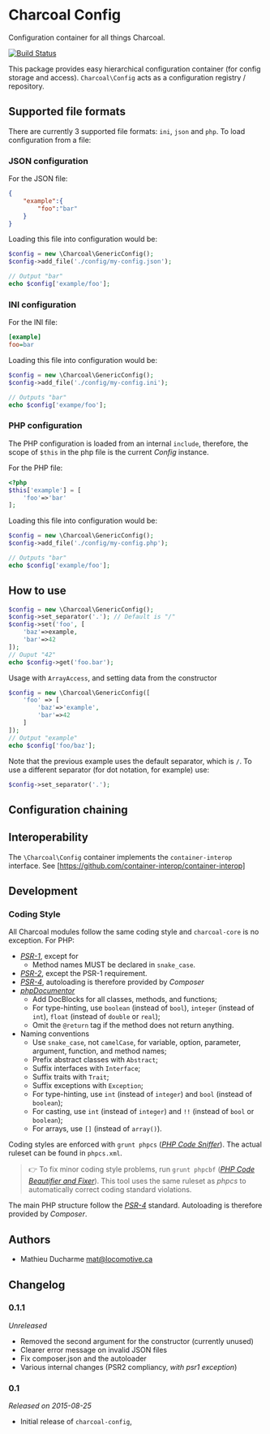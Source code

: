 Charcoal Config
===============

Configuration container for all things Charcoal.

[![Build Status](https://travis-ci.org/locomotivemtl/charcoal-config.svg?branch=master)](https://travis-ci.org/locomotivemtl/charcoal-config)

This package provides easy hierarchical configuration container (for config storage and access). 
`Charcoal\Config` acts as a configuration registry / repository.

## Supported file formats
There are currently 3 supported file formats: `ini`, `json` and `php`.
To load configuration from a file:

### JSON configuration
For the JSON file:
```json
{
	"example":{
		"foo":"bar"
	}
}

```


Loading this file into configuration would be:
```php
$config = new \Charcoal\GenericConfig();
$config->add_file('./config/my-config.json');

// Output "bar"
echo $config['example/foo'];
```

### INI configuration
For the INI file:
```ini
[example]
foo=bar
```

Loading this file into configuration would be:
```php
$config = new \Charcoal\GenericConfig();
$config->add_file('./config/my-config.ini');

// Outputs "bar"
echo $config['exampe/foo'];
```

### PHP configuration
The PHP configuration is loaded from an internal `include`, therefore, the scope of `$this` in the php file is the current _Config_ instance.

For the PHP file:
```php
<?php
$this['example'] = [
	'foo'=>'bar'
];
```

Loading this file into configuration would be:
```php
$config = new \Charcoal\GenericConfig();
$config->add_file('./config/my-config.php');

// Outputs "bar"
echo $config['example/foo'];
```

## How to use
```php
$config = new \Charcoal\GenericConfig();
$config->set_separator('.'); // Default is "/"
$config->set('foo', [
	'baz'=>example,
	'bar'=>42
]);
// Ouput "42"
echo $config->get('foo.bar');
```

Usage with `ArrayAccess`, and setting data from the constructor
```php
$config = new \Charcoal\GenericConfig([
    'foo' => [
        'baz'=>'example',
        'bar'=>42
    ]
]);
// Output "example"
echo $config['foo/baz'];
```

Note that the previous example uses the default separator, which is `/`.
To use a different separator (for dot notation, for example) use:
```php
$config->set_separator('.');
```

## Configuration chaining

## Interoperability
The `\Charcoal\Config` container implements the `container-interop` interface.
See [https://github.com/container-interop/container-interop]

## Development

### Coding Style

All Charcoal modules follow the same coding style and `charcoal-core` is no exception. For PHP:

- [_PSR-1_](https://github.com/php-fig/fig-standards/blob/master/accepted/PSR-1-basic-coding-standard.md), except for
  - Method names MUST be declared in `snake_case`.
- [_PSR-2_](https://github.com/php-fig/fig-standards/blob/master/accepted/PSR-2-coding-style-guide.md), except the PSR-1 requirement.
- [_PSR-4_](https://github.com/php-fig/fig-standards/blob/master/accepted/PSR-4-autoloader.md), autoloading is therefore provided by _Composer_
- [_phpDocumentor_](http://phpdoc.org/)
  - Add DocBlocks for all classes, methods, and functions;
  - For type-hinting, use `boolean` (instead of `bool`), `integer` (instead of `int`), `float` (instead of `double` or `real`);
  - Omit the `@return` tag if the method does not return anything.
- Naming conventions
  - Use `snake_case`, not `camelCase`, for variable, option, parameter, argument, function, and method names;
  - Prefix abstract classes with `Abstract`;
  - Suffix interfaces with `Interface`;
  - Suffix traits with `Trait`;
  - Suffix exceptions with `Exception`;
  - For type-hinting, use `int` (instead of `integer`) and `bool` (instead of `boolean`);
  - For casting, use `int` (instead of `integer`) and `!!` (instead of `bool` or `boolean`);
  - For arrays, use `[]` (instead of `array()`).

Coding styles are  enforced with `grunt phpcs` ([_PHP Code Sniffer_](https://github.com/squizlabs/PHP_CodeSniffer)). The actual ruleset can be found in `phpcs.xml`.

> 👉 To fix minor coding style problems, run `grunt phpcbf` ([_PHP Code Beautifier and Fixer_](https://github.com/squizlabs/PHP_CodeSniffer)). This tool uses the same ruleset as *phpcs* to automatically correct coding standard violations.

The main PHP structure follow the [_PSR-4_](https://github.com/php-fig/fig-standards/blob/master/accepted/PSR-4-autoloader.md) standard. Autoloading is therefore provided by _Composer_.

## Authors

- Mathieu Ducharme <mat@locomotive.ca>

## Changelog

### 0.1.1
_Unreleased_
- Removed the second argument for the constructor (currently unused)
- Clearer error message on invalid JSON files
- Fix composer.json and the autoloader
- Various internal changes (PSR2 compliancy, _with psr1 exception_)

### 0.1
_Released on 2015-08-25_
- Initial release of `charcoal-config`, 
